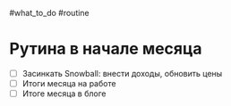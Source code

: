 #what_to_do #routine

# Рутина в начале месяца

- [ ] Засинкать Snowball: внести доходы, обновить цены
- [ ] Итоги месяца на работе
- [ ] Итоге месяца в блоге
